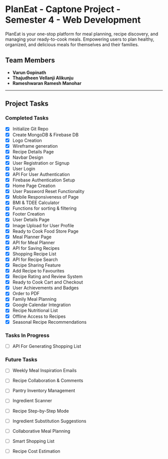 # PlanEat - Captone Project - Semester 4 - Web Development
PlanEat is your one-stop platform for meal planning, recipe discovery, and managing your ready-to-cook meals. Empowering users to plan healthy, organized, and delicious meals for themselves and their families.

## Team Members
- **Varun Gopinath**
- **Thajudheen Vellanji Alikunju**
- **Rameshwaran Ramesh Manohar**

---

## Project Tasks

### Completed Tasks
- [x] Initialize Git Repo
- [x] Create MongoDB & Firebase DB
- [x] Logo Creation
- [x] Wireframe generation
- [x] Recipe Details Page
- [x] Navbar Design
- [x] User Registration or Signup
- [x] User Login
- [x] API For User Authentication
- [x] Firebase Authentication Setup
- [x] Home Page Creation
- [x] User Password Reset Functionality
- [x] Mobile Responsiveness of Page
- [x] BMI & TDEE Calculator
- [x] Functions for sorting & filtering
- [x] Footer Creation
- [x] User Details Page
- [x] Image Upload for User Profile
- [x] Ready to Cook Food Store Page
- [x] Meal Planner Page
- [x] API for Meal Planner
- [x] API for Saving Recipes
- [x] Shopping Recipe List
- [x] API for Recipe Search
- [x] Recipe Sharing Feature
- [x] Add Recipe to Favourites
- [x] Recipe Rating and Review System
- [x] Ready to Cook Cart and Checkout
- [x] User Achievements and Badges
- [x] Order to PDF
- [x] Family Meal Planning
- [x] Google Calendar Integration
- [x] Recipe Nutritional List
- [x] Offline Access to Recipes
- [x] Seasonal Recipe Recommendations

### Tasks In Progress
- [ ] API For Generating Shopping List

### Future Tasks
- [ ] Weekly Meal Inspiration Emails
- [ ] Recipe Collaboration & Comments

- [ ] Pantry Inventory Management
- [ ] Ingredient Scanner
- [ ] Recipe Step-by-Step Mode
- [ ] Ingredient Substitution Suggestions
- [ ] Collaborative Meal Planning
- [ ] Smart Shopping List
- [ ] Recipe Cost Estimation
